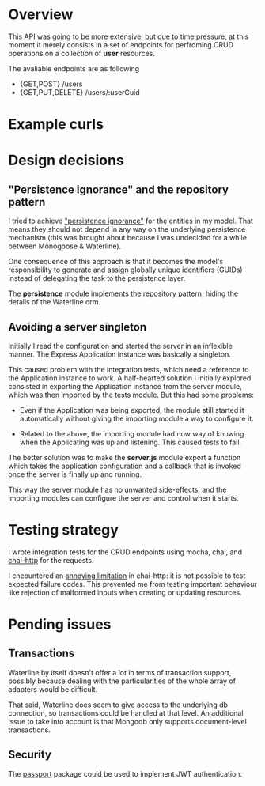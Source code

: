 # Overview

This API was going to be more extensive, but due to time pressure, at this
moment it merely consists in a set of endpoints for perfroming CRUD operations
on a collection of **user** resources.

The avaliable endpoints are as following

- {GET,POST} /users
- {GET,PUT,DELETE} /users/:userGuid

# Example curls



# Design decisions

## "Persistence ignorance" and the repository pattern

I tried to achieve ["persistence
ignorance"](http://stackoverflow.com/questions/905498/what-are-the-benefits-of-persistence-ignorance)
for the entities in my model. That means they should not depend in any way on
the underlying persistence mechanism (this was brought about because I was
undecided for a while between Monogoose & Waterline). 

One consequence of this approach is that it becomes the model's responsibility
to generate and assign globally unique identifiers (GUIDs) instead of
delegating the task to the persistence layer. 

The **persistence** module implements the [repository
pattern](https://msdn.microsoft.com/en-us/library/ff649690.aspx), hiding the
details of the Waterline orm.

## Avoiding a server singleton

Initially I read the configuration and started the server in an inflexible
manner. The Express Application instance was basically a singleton.

This caused problem with the integration tests, which need a reference to the
Application instance to work. A half-hearted solution I initially explored
consisted in exporting the Application instance from the server module, which
was then imported by the tests module. But this had some problems:

- Even if the Application was being exported, the module still started it
  automatically without giving the importing module a way to configure it.

- Related to the above, the importing module had now way of knowing when the
  Applicating was up and listening. This caused tests to fail.

The better solution was to make the **server.js** module export a function
which takes the application configuration and a callback that is invoked once
the server is finally up and running.

This way the server module has no unwanted side-effects, and the importing
modules can configure the server and control when it starts.

# Testing strategy

I wrote integration tests for the CRUD endpoints using mocha, chai, and
[chai-http](https://www.npmjs.com/package/chai-http) for the requests.

I encountered an [annoying
limitation](https://github.com/chaijs/chai-http/issues/75) in chai-http: it is
not possible to test expected failure codes. This prevented me from testing
important behaviour like rejection of malformed inputs when creating or
updating resources.

# Pending issues

## Transactions

Waterline by itself doesn't offer a lot in terms of transaction support,
possibly because dealing with the particularities of the whole array of
adapters would be difficult.

That said, Waterline does seem to give access to the underlying db connection,
so transactions could be handled at that level. An additional issue to take
into account is that Mongodb only supports document-level transactions.

## Security

The [passport](https://www.npmjs.com/package/passport) package could be used to
implement JWT authentication.
